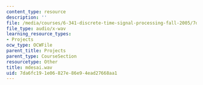 ```yaml
---
content_type: resource
description: ''
file: /media/courses/6-341-discrete-time-signal-processing-fall-2005/7da6fc191e06827e86e94ead27668aa1_mdesai.wav
file_type: audio/x-wav
learning_resource_types:
- Projects
ocw_type: OCWFile
parent_title: Projects
parent_type: CourseSection
resourcetype: Other
title: mdesai.wav
uid: 7da6fc19-1e06-827e-86e9-4ead27668aa1
---
```

